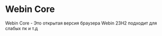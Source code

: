 # Webin Core                          
Webin Core - Это открытая версия браузера Webin 23H2 подходит для                                                                 
слабых пк и т.д 
